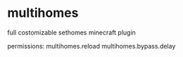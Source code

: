 # multihomes
full costomizable sethomes minecraft plugin 

permissions:
multihomes.reload
multihomes.bypass.delay
